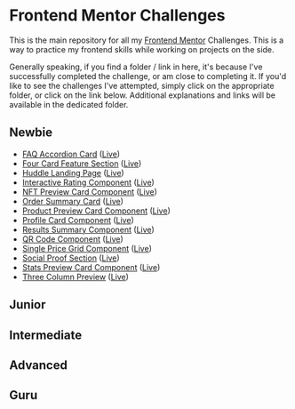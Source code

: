 # Frontend Mentor Challenges

This is the main repository for all my [Frontend Mentor](https://www.frontendmentor.io/home) Challenges. This is a way to practice my frontend skills while working on projects on the side.

Generally speaking, if you find a folder / link in here, it's because I've successfully completed the challenge, or am close to completing it. If you'd like to see the challenges I've attempted, simply click on the appropriate folder, or click on the link below. Additional explanations and links will be available in the dedicated folder.

## Newbie

- [FAQ Accordion Card](https://github.com/GabrielMontplaisir/frontend-mentor/tree/main/newbie/faq-accordion-card) ([Live](https://gabrielmontplaisir.com/frontend-mentor/newbie/faq-accordion-card))
- [Four Card Feature Section](https://github.com/GabrielMontplaisir/frontend-mentor/tree/main/newbie/four-card-section) ([Live](https://gabrielmontplaisir.com/frontend-mentor/newbie/four-card-section))
- [Huddle Landing Page](https://github.com/GabrielMontplaisir/frontend-mentor/tree/main/newbie/huddle-landing-page) ([Live](https://gabrielmontplaisir.com/frontend-mentor/newbie/huddle-landing-page))
- [Interactive Rating Component](https://github.com/GabrielMontplaisir/frontend-mentor/tree/main/newbie/interactive-rating-component) ([Live](https://gabrielmontplaisir.com/frontend-mentor/newbie/interactive-rating-component))
- [NFT Preview Card Component](https://github.com/GabrielMontplaisir/frontend-mentor/tree/main/newbie/nft-preview-card) ([Live](https://gabrielmontplaisir.com/frontend-mentor/newbie/nft-preview-card))
- [Order Summary Card](https://github.com/GabrielMontplaisir/frontend-mentor/tree/main/newbie/order-summary-card) ([Live](https://gabrielmontplaisir.com/frontend-mentor/newbie/order-summary-card))
- [Product Preview Card Component](https://github.com/GabrielMontplaisir/frontend-mentor/tree/main/newbie/product-card) ([Live](https://gabrielmontplaisir.com/frontend-mentor/newbie/product-card))
- [Profile Card Component](https://github.com/GabrielMontplaisir/frontend-mentor/tree/main/newbie/profile-card-component) ([Live](https://gabrielmontplaisir.com/frontend-mentor/newbie/profile-card-component))
- [Results Summary Component](https://github.com/GabrielMontplaisir/frontend-mentor/tree/main/newbie/results-summary-component-card) ([Live](https://gabrielmontplaisir.com/frontend-mentor/newbie/results-summary-component-card))
- [QR Code Component](https://github.com/GabrielMontplaisir/frontend-mentor/tree/main/newbie/qr-code) ([Live](https://gabrielmontplaisir.com/frontend-mentor/newbie/qr-code))
- [Single Price Grid Component](https://github.com/GabrielMontplaisir/frontend-mentor/tree/main/newbie/single-price-grid) ([Live](https://gabrielmontplaisir.com/frontend-mentor/newbie/single-price-grid))
- [Social Proof Section](https://github.com/GabrielMontplaisir/frontend-mentor/tree/main/newbie/social-proof-section-master) ([Live](https://gabrielmontplaisir.com/frontend-mentor/newbie/social-proof-section-master))
- [Stats Preview Card Component](https://github.com/GabrielMontplaisir/frontend-mentor/tree/main/newbie/stats-preview-card) ([Live](https://gabrielmontplaisir.com/frontend-mentor/newbie/stats-preview-card))
- [Three Column Preview](https://github.com/GabrielMontplaisir/frontend-mentor/tree/main/newbie/three-column-preview) ([Live](https://gabrielmontplaisir.com/frontend-mentor/newbie/three-column-preview))

## Junior

## Intermediate

## Advanced

## Guru
